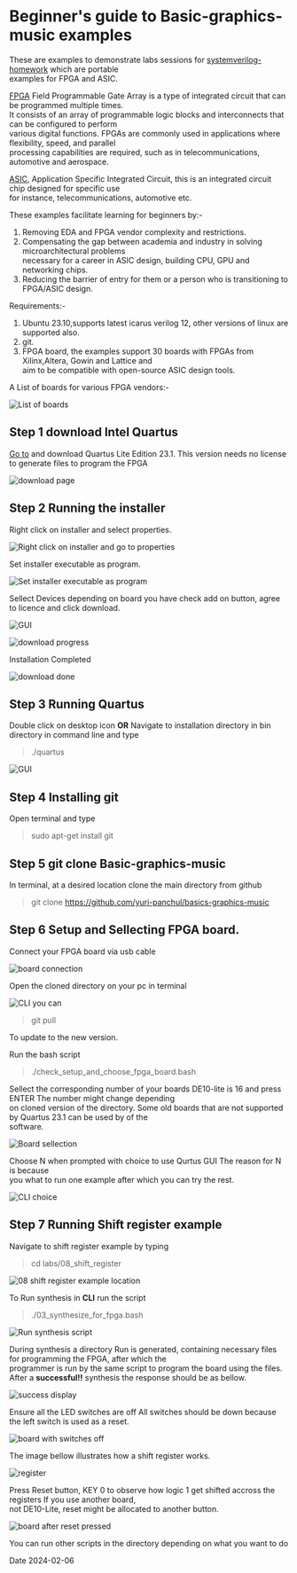 Beginner's guide to Basic-graphics-music examples
==================================================

These are examples to demonstrate labs sessions for [systemverilog-homework](https://github.com/yuri-panchul/systemverilog-homework) which are portable  
examples for FPGA and ASIC.  

[FPGA](https://en.wikipedia.org/wiki/Field-programmable_gate_array) Field Programmable Gate Array is a type of integrated circuit that can be programmed multiple times.  
It consists of an array of programmable logic blocks and interconnects that can be configured to perform  
various digital functions. FPGAs are commonly used in applications where flexibility, speed, and parallel  
processing capabilities are required, such as in telecommunications, automotive and aerospace.  

[ASIC](https://en.wikipedia.org/wiki/Application-specific_integrated_circuit), Application Specific Integrated Circuit, this is an integrated circuit chip designed for specific use  
for instance, telecommunications, automotive etc.  

These examples facilitate learning for beginners by:-  

1. Removing EDA and FPGA vendor complexity and restrictions.
2. Compensating the gap between academia and industry in solving microarchitectural 
   problems  
	 necessary for a career in ASIC design, building CPU, GPU and networking chips.
3. Reducing the barrier of entry for them or a person who is transitioning to FPGA/ASIC design.


Requirements:-

1. Ubuntu 23.10,supports latest icarus verilog 12, other versions of linux are supported also.
2. git.
3. FPGA board, the examples support 30 boards with FPGAs from Xilinx,Altera, Gowin and Lattice and  
   aim to be compatible with open-source ASIC design tools.  

A List of boards for various FPGA vendors:-  

![List of boards](https://github.com/sisaphilip/myconfigs/blob/main/Pictures/boards.png)


Step 1 download Intel Quartus
-----------------------------

[Go to](https://www.intel.com/content/www/us/en/software-kit/795187/intel-quartus-prime-lite-edition-design-software-version-23-1-for-linux.html)
and download Quartus Lite Edition 23.1. This version needs no license to generate files to program the FPGA  

![download page](https://github.com/sisaphilip/myconfigs/blob/main/Pictures/0.png)


Step 2 Running the installer
----------------------------

Right click on installer and select properties.  

![Right click on installer and go to properties](https://github.com/sisaphilip/myconfigs/blob/main/Pictures/1.png)

Set installer executable as program.  

![Set installer executable as program](https://github.com/sisaphilip/myconfigs/blob/main/Pictures/mm.png)

Sellect Devices depending on board you have check add on button, agree to licence and click download.  

![GUI](https://github.com/sisaphilip/myconfigs/blob/main/Pictures/2.png)  

![download progress](https://github.com/sisaphilip/myconfigs/blob/main/Pictures/3.png)  

Installation Completed  

![download done](https://github.com/sisaphilip/myconfigs/blob/main/Pictures/5.png)  

Step 3 Running Quartus
----------------------

Double click on desktop icon **OR** Navigate to installation directory in bin directory in command line and type  

> ./quartus  

![GUI](https://github.com/sisaphilip/myconfigs/blob/main/Pictures/8.png)  

Step 4 Installing git
---------------------

Open terminal and type  

> sudo apt-get install git  

Step 5 git clone Basic-graphics-music
------------------------------------

In terminal, at a desired location clone the main directory from github  

> git clone https://github.com/yuri-panchul/basics-graphics-music  

Step 6 Setup and Sellecting FPGA board.
-----------------------------
Connect your FPGA board via usb cable  

![board connection](https://github.com/sisaphilip/myconfigs/blob/main/Pictures/b0.jpg)  

Open the cloned directory on your pc in terminal  


![CLI](https://github.com/sisaphilip/myconfigs/blob/main/Pictures/mm0.png) you can  

> git pull  

To update to the new version.  

Run the bash script  
> ./check_setup_and_choose_fpga_board.bash  

Sellect the corresponding number of your boards DE10-lite is 16 and press ENTER The number might change depending  
on cloned version of the directory. Some old boards that are not supported by Quartus 23.1 can be used by of the  
software.  

![Board sellection](https://github.com/sisaphilip/myconfigs/blob/main/Pictures/mm0.png)  

Choose N when prompted with choice to use Qurtus GUI The reason for N is because  
you what to run one example after which you can try the rest.  

![CLI choice](https://github.com/sisaphilip/myconfigs/blob/main/Pictures/mm2.png)  

Step 7 Running Shift register example
-------------------------------------

Navigate to shift register example by typing  

> cd labs/08_shift_register  

![08 shift register example location](https://github.com/sisaphilip/myconfigs/blob/main/Pictures/mm3.png)  

To Run synthesis in **CLI** run the script  

> ./03_synthesize_for_fpga.bash  

![Run synthesis script](https://github.com/sisaphilip/myconfigs/blob/main/Pictures/mm4.png)  

During synthesis a directory Run is generated, containing necessary files for programming the FPGA, after which the  
programmer is run by the same script to program the board using the files. After a **successful!!** synthesis the response should be as bellow.  

![success display](https://github.com/sisaphilip/myconfigs/blob/main/Pictures/mm5.png)  

Ensure all the LED switches are off All switches should be down because the left switch is used as a reset.  

![board with switches off](https://github.com/sisaphilip/myconfigs/blob/main/Pictures/b1.jpg)  

The image bellow illustrates how a shift register works.  

![register](https://github.com/sisaphilip/myconfigs/blob/main/Pictures/register.png)  

Press Reset button, KEY 0 to observe how logic 1 get shifted accross the registers If you use another board,  
not DE10-Lite, reset might be allocated to another button.  

![board after reset pressed](https://github.com/sisaphilip/myconfigs/blob/main/Pictures/b2.jpg)  


You can run other scripts in the directory depending on what you want to do  



Date 2024-02-06






